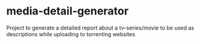 # media-detail-generator
Project to generate a detailed report about a tv-series/movie to be used as descriptions while uploading to torrenting websites

